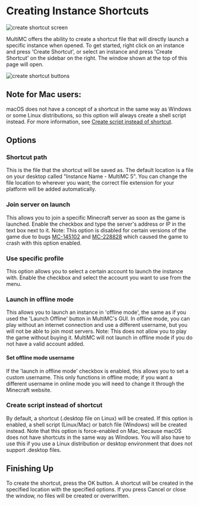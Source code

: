 # Creating Instance Shortcuts
![create shortcut screen](https://user-images.githubusercontent.com/35371030/177822257-b392f13d-2820-41fe-9e0e-fe60785063e1.png)


MultiMC offers the ability to create a shortcut file that will directly launch a specific instance when opened.
To get started, right click on an instance and press 'Create Shortcut', or select an instance and press 'Create Shortcut' on the sidebar on the right.
The window shown at the top of this page will open.


![create shortcut buttons](https://user-images.githubusercontent.com/35371030/177822544-b46313ba-9614-4859-9d8f-fc34abbc43d2.png)


## Note for Mac users:
macOS does not have a concept of a shortcut in the same way as Windows or some Linux distributions, so this option will always create a shell script instead.
For more information, see [Create script instead of shortcut](#create-script-instead-of-shortcut).

## Options
### Shortcut path
This is the file that the shortcut will be saved as. The default location is a file on your desktop called "Instance Name - MultiMC 5".
You can change the file location to wherever you want; the correct file extension for your platform will be added automatically.

### Join server on launch
This allows you to join a specific Minecraft server as soon as the game is launched. Enable the checkbox and type the server's address or IP in the text box next to it.
Note: This option is disabled for certain versions of the game due to bugs [MC-145102](https://bugs.mojang.com/browse/MC-145102) and [MC-228828](https://bugs.mojang.com/browse/MC-228828) which caused the game to crash with this option enabled.

### Use specific profile
This option allows you to select a certain account to launch the instance with. Enable the checkbox and select the account you want to use from the menu.

### Launch in offline mode
This allows you to launch an instance in 'offline mode', the same as if you used the 'Launch Offline' button in MultiMC's GUI.
In offline mode, you can play without an internet connection and use a different username, but you will not be able to join most servers.
Note: This does not allow you to play the game without buying it. MultiMC will not launch in offline mode if you do not have a valid account added.
#### Set offline mode username
If the 'launch in offline mode' checkbox is enabled, this allows you to set a custom username.
This only functions in offline mode; if you want a different username in online mode you will need to change it through the Minecraft website.

### Create script instead of shortcut
By default, a shortcut (.desktop file on Linux) will be created.
If this option is enabled, a shell script (Linux/Mac) or batch file (Windows) will be created instead.
Note that this option is force-enabled on Mac, because macOS does not have shortcuts in the same way as Windows.
You will also have to use this if you use a Linux distribution or desktop environment that does not support .desktop files.

## Finishing Up
To create the shortcut, press the OK button. A shortcut will be created in the specified location with the specified options.
If you press Cancel or close the window, no files will be created or overwritten.
